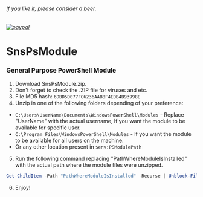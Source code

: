 
###### If you like it, please consider a beer.
###### [![paypal](https://www.paypalobjects.com/en_US/i/btn/btn_donateCC_LG.gif)](https://PayPal.Me/svesavov)


# SnsPsModule
### General Purpose PowerShell Module

1. Download SnsPsModule.zip.
2. Don't forget to check the .ZIP file for viruses and etc.
3. File MD5 hash: `6DBD5D077FC6236AAB8F4EDB4B93998E`
4. Unzip in one of the following folders depending of your preference:
* `C:\Users\UserName\Documents\WindowsPowerShell\Modules` - Replace "UserName" with the actual username, If you want the module to be available for specific user.
* `C:\Program Files\WindowsPowerShell\Modules` - If you want the module to be available for all users on the machine.
* Or any other location present in `$env:PSModulePath`
5. Run the following command replacing "PathWhereModuleIsInstalled" with the actual path where the module files were unzipped.
```powershell
Get-ChildItem -Path "PathWhereModuleIsInstalled" -Recurse | Unblock-File
```
6. Enjoy!
